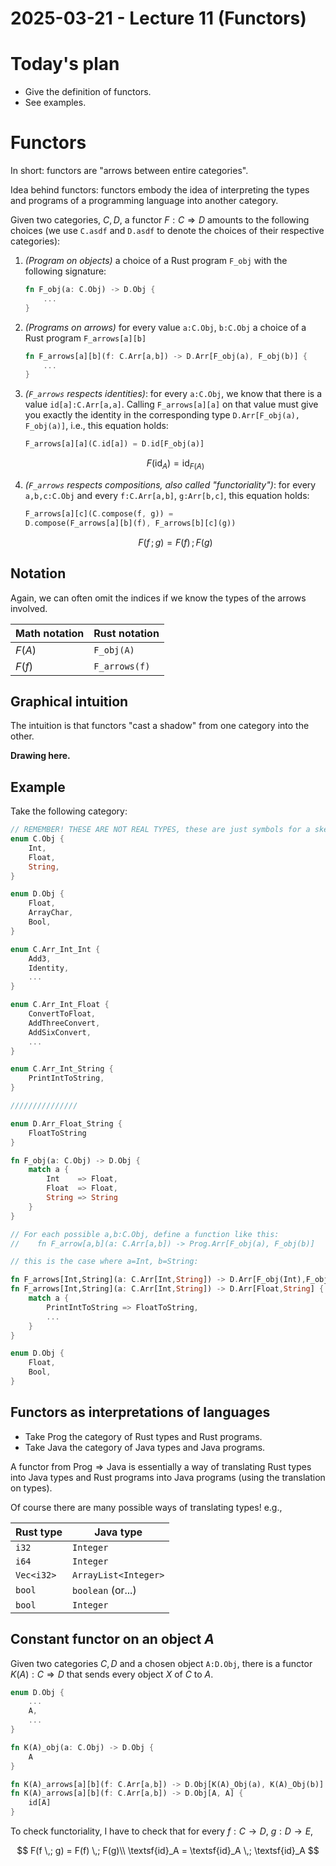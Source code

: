 # 2025-03-21 - Lecture 11 (Functors)

# Today's plan

- Give the definition of functors.
- See examples.

# Functors

In short: functors are "arrows between entire categories".

Idea behind functors: functors embody the idea of interpreting the types and programs of a programming language into another category.

Given two categories, $C,D$, a functor $F : C \Rightarrow D$ amounts to the following choices (we use `C.asdf` and `D.asdf` to denote the choices of their respective categories):
1. *(Program on objects)* a choice of a Rust program `F_obj` with the following signature:
    ```rust
    fn F_obj(a: C.Obj) -> D.Obj {
        ...
    }
    ```
2. *(Programs on arrows)* for every value `a:C.Obj`, `b:C.Obj` a choice of a Rust program `F_arrows[a][b]`
    ```rust
    fn F_arrows[a][b](f: C.Arr[a,b]) -> D.Arr[F_obj(a), F_obj(b)] {
        ...
    }
    ```

3. *(`F_arrows` respects identities)*: for every `a:C.Obj`, we know that there is a value `id[a]:C.Arr[a,a]`. Calling `F_arrows[a][a]` on that value must give you exactly the identity in the corresponding type `D.Arr[F_obj(a), F_obj(a)]`, i.e., this equation holds:
    ```rust
    F_arrows[a][a](C.id[a]) = D.id[F_obj(a)]
    ```
    $$F(\textsf{id}_A) = \textsf{id}_{F(A)}$$

4. *(`F_arrows` respects compositions, also called "functoriality")*: for every `a,b,c:C.Obj` and every `f:C.Arr[a,b]`, `g:Arr[b,c]`, this equation holds:
    ```rust
    F_arrows[a][c](C.compose(f, g)) =
    D.compose(F_arrows[a][b](f), F_arrows[b][c](g))
    ```
    $$F(f\,;g) = F(f)\,;F(g)$$

## Notation

Again, we can often omit the indices if we know the types of the arrows involved.

| Math notation | Rust notation |
|---|---|
| $F(A)$ | `F_obj(A)` |
| $F(f)$ | `F_arrows(f)` |

## Graphical intuition

The intuition is that functors "cast a shadow" from one category into the other.

**Drawing here.**

## Example

Take the following category:

```rust
// REMEMBER! THESE ARE NOT REAL TYPES, these are just symbols for a skeleton of programming language, or, in other words, its internal representation
enum C.Obj {
    Int,
    Float,
    String,
}

enum D.Obj {
    Float,
    ArrayChar,
    Bool,
}

enum C.Arr_Int_Int {
    Add3,
    Identity,
    ...
}

enum C.Arr_Int_Float {
    ConvertToFloat,
    AddThreeConvert,
    AddSixConvert,
    ...
}

enum C.Arr_Int_String {
    PrintIntToString,
}

///////////////

enum D.Arr_Float_String {
    FloatToString
}

fn F_obj(a: C.Obj) -> D.Obj {
    match a {
        Int    => Float,
        Float  => Float,
        String => String
    }
}

// For each possible a,b:C.Obj, define a function like this:
//    fn F_arrow[a,b](a: C.Arr[a,b]) -> Prog.Arr[F_obj(a), F_obj(b)]

// this is the case where a=Int, b=String:

fn F_arrows[Int,String](a: C.Arr[Int,String]) -> D.Arr[F_obj(Int),F_obj(String)] { ... }
fn F_arrows[Int,String](a: C.Arr[Int,String]) -> D.Arr[Float,String] {
    match a {
        PrintIntToString => FloatToString,
        ...
    }
}

enum D.Obj {
    Float,
    Bool,
}
```


## Functors as interpretations of languages

- Take $\textsf{Prog}$ the category of Rust types and Rust programs.
- Take $\textsf{Java}$ the category of Java types and Java programs.

A functor from $\textsf{Prog} \Rightarrow \textsf{Java}$ is essentially a way of translating Rust types into Java types and Rust programs into Java programs (using the translation on types).

Of course there are many possible ways of translating types! e.g.,

| Rust type | Java type |
|-|-|
| `i32` | `Integer` |
| `i64` | `Integer` |
| `Vec<i32>` | `ArrayList<Integer>` |
| `bool` | `boolean` (or...) ||
| `bool` | `Integer` |

## Constant functor on an object $A$

Given two categories $C,D$ and a chosen object `A:D.Obj`, there is a functor $K(A) : C \Rightarrow D$ that sends every object $X$ of $C$ to $A$.

```rust
enum D.Obj {
    ...
    A,
    ...
}

fn K(A)_obj(a: C.Obj) -> D.Obj {
    A
}

fn K(A)_arrows[a][b](f: C.Arr[a,b]) -> D.Obj[K(A)_Obj(a), K(A)_Obj(b)] { ... }
fn K(A)_arrows[a][b](f: C.Arr[a,b]) -> D.Obj[A, A] {
    id[A]
}
```

To check functoriality, I have to check that for every $f : C \to D$, $g : D \to E$,

$$
F(f \,; g) = F(f) \,; F(g)\\
\textsf{id}_A = \textsf{id}_A \,; \textsf{id}_A
$$
